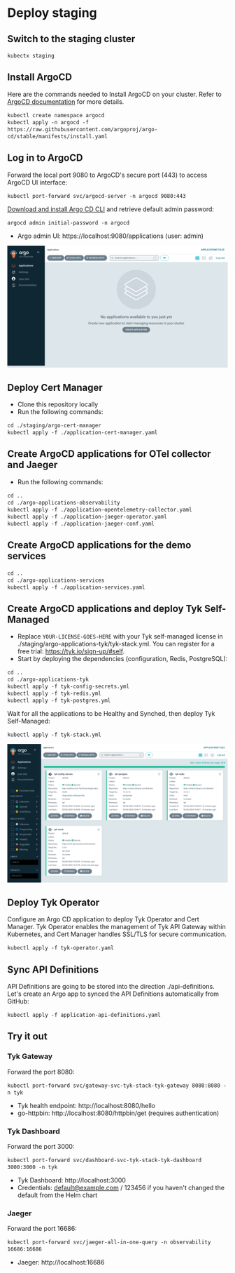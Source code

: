 # Deploy staging

## Switch to the staging cluster

```
kubectx staging
```

## Install ArgoCD

Here are the commands needed to Install ArgoCD on your cluster. Refer to [ArgoCD documentation](https://argo-cd.readthedocs.io/en/stable/getting_started/) for more details. 

```
kubectl create namespace argocd
kubectl apply -n argocd -f https://raw.githubusercontent.com/argoproj/argo-cd/stable/manifests/install.yaml
```

## Log in to ArgoCD

Forward the local port 9080 to ArgoCD's secure port (443) to access ArgoCD UI interface:

```
kubectl port-forward svc/argocd-server -n argocd 9080:443
```

[Download and install Argo CD CLI](https://argo-cd.readthedocs.io/en/stable/getting_started/#2-download-argo-cd-cli) and retrieve default admin password:

```
argocd admin initial-password -n argocd
```

* Argo admin UI: https://localhost:9080/applications (user: admin)

![Argo admin UI (empty)](https://github.com/TykTechnologies/demo-argo-selfmanaged/blob/main/img/argo_staging_empty.png)

## Deploy Cert Manager

* Clone this repository locally
* Run the following commands:

```
cd ./staging/argo-cert-manager
kubectl apply -f ./application-cert-manager.yaml
```


## Create ArgoCD applications for OTel collector and Jaeger


* Run the following commands:

```
cd ..
cd ./argo-applications-observability
kubectl apply -f ./application-opentelemetry-collector.yaml
kubectl apply -f ./application-jaeger-operator.yaml
kubectl apply -f ./application-jaeger-conf.yaml
```

## Create ArgoCD applications for the demo services

```
cd ..
cd ./argo-applications-services
kubectl apply -f ./application-services.yaml
```


## Create ArgoCD applications and deploy Tyk Self-Managed


* Replace ```YOUR-LICENSE-GOES-HERE``` with your Tyk self-managed license in ./staging/argo-applications-tyk/tyk-stack.yml. You can register for a free trial: https://tyk.io/sign-up/#self. 
* Start by deploying the dependencies (configuration, Redis, PostgreSQL):

```
cd ..
cd ./argo-applications-tyk
kubectl apply -f tyk-config-secrets.yml
kubectl apply -f tyk-redis.yml
kubectl apply -f tyk-postgres.yml
```

Wait for all the applications to be Healthy and Synched, then deploy Tyk Self-Managed:

```
kubectl apply -f tyk-stack.yml
```

![Argo admin UI (Tyk Self-Managed deployed)](https://github.com/TykTechnologies/demo-argo-selfmanaged/blob/main/img/argo_staging_tyk_stack.png)

## Deploy Tyk Operator 

Configure an Argo CD application to deploy Tyk Operator and Cert Manager. Tyk Operator enables the management of Tyk API Gateway within Kubernetes, and Cert Manager handles SSL/TLS for secure communication. 

```
kubectl apply -f tyk-operator.yaml
```

## Sync API Definitions

API Definitions are going to be stored into the direction ./api-definitions. Let's create an Argo app to synced the API Definitions automatically from GitHub:

```
kubectl apply -f application-api-definitions.yaml
```

## Try it out

### Tyk Gateway

Forward the port 8080:

```
kubectl port-forward svc/gateway-svc-tyk-stack-tyk-gateway 8080:8080 -n tyk
```

* Tyk health endpoint: http://localhost:8080/hello
* go-httpbin: http://localhost:8080/httpbin/get (requires authentication)

### Tyk Dashboard

Forward the port 3000:

```
kubectl port-forward svc/dashboard-svc-tyk-stack-tyk-dashboard 3000:3000 -n tyk
```

* Tyk Dashboard: http://localhost:3000
* Credentials: default@example.com / 123456 if you haven't changed the default from the Helm chart


### Jaeger

Forward the port 16686:

```
kubectl port-forward svc/jaeger-all-in-one-query -n observability 16686:16686
```

* Jaeger: http://localhost:16686
